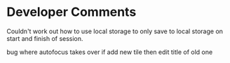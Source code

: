 # Developer Comments
Couldn't work out how to use local storage to only save to local storage on 
start and finish of session.

bug where autofocus takes over if add new tile then edit title of old one